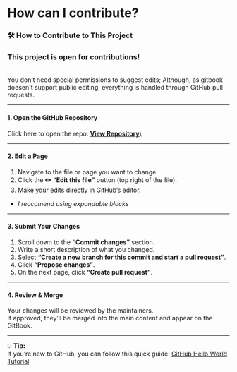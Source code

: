 # How can I contribute?

### 🛠 How to Contribute to This Project

### This project is open for contributions!

\
You don’t need special permissions to suggest edits; Although, as gitbook doesen't support public editing,  everything is handled through GitHub pull requests.

***

#### **1. Open the GitHub Repository**



Click here to open the repo: [**View Repository**](https://github.com/HoneyShard/mmw-patterns)\


***

#### **2. Edit a Page**

1. Navigate to the file or page you want to change.
2. Click the **✏️ “Edit this file”** button (top right of the file).
3. Make your edits directly in GitHub’s editor.

* _I reccomend using expandable blocks_

***

#### **3. Submit Your Changes**

1. Scroll down to the **“Commit changes”** section.
2. Write a short description of what you changed.
3. Select **“Create a new branch for this commit and start a pull request”**.
4. Click **“Propose changes”**.
5. On the next page, click **“Create pull request”**.

***

#### **4. Review & Merge**

Your changes will be reviewed by the maintainers.\
If approved, they’ll be merged into the main content and appear on the GitBook.

***

💡 **Tip:**\
If you’re new to GitHub, you can follow this quick guide: [GitHub Hello World Tutorial](https://docs.github.com/en/get-started/start-your-journey/hello-world)
